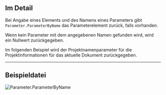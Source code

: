 ## Im Detail
Bei Angabe eines Elements und des Namens eines Parameters gibt `Parameter.ParameterByName` das Parameterelement zurück, falls vorhanden.

Wenn kein Parameter mit dem angegebenen Namen gefunden wird, wird ein Nullwert zurückgegeben.

Im folgenden Beispiel wird der Projektnamenparameter für die Projektinformationen für das aktuelle Dokument zurückgegeben.

___
## Beispieldatei

![Parameter.ParameterByName](./Revit.Elements.Parameter.ParameterByName_img.jpg)
